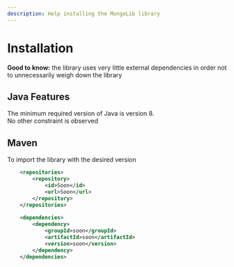 ```yaml
---
description: Help installing the MongoLib library
---
```


# Installation

**Good to know:** the library uses very little external dependencies in order not to unnecessarily weigh down the library

## Java Features

The minimum required version of Java is version 8. \
No other constraint is observed

## Maven

To import the library with the desired version

```xml
    <repositories>
        <repository>
            <id>Soon</id>
            <url>Soon</url>
        </repository>
    </repositories>
    
    <dependencies>
        <dependency>
            <groupId>soon</groupId>
            <artifactId>soon</artifactId>
            <version>soon</version>
        </dependency>
    </dependencies>
```
